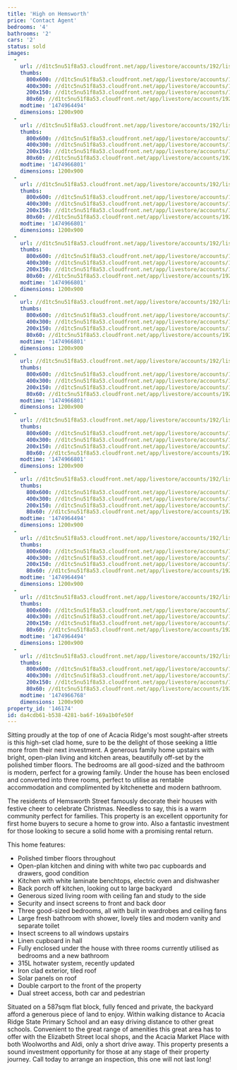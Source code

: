 ```yaml
---
title: 'High on Hemsworth'
price: 'Contact Agent'
bedrooms: '4'
bathrooms: '2'
cars: '2'
status: sold
images:
  -
    url: //d1tc5nu51f8a53.cloudfront.net/app/livestore/accounts/192/listings/888557/images/Hemsworth-47-Front-D_765388808_20160927055122.jpg
    thumbs:
      800x600: //d1tc5nu51f8a53.cloudfront.net/app/livestore/accounts/192/listings/888557/images/Hemsworth-47-Front-D_765388808_20160927055122_800x600.jpg
      400x300: //d1tc5nu51f8a53.cloudfront.net/app/livestore/accounts/192/listings/888557/images/Hemsworth-47-Front-D_765388808_20160927055122_400x300.jpg
      200x150: //d1tc5nu51f8a53.cloudfront.net/app/livestore/accounts/192/listings/888557/images/Hemsworth-47-Front-D_765388808_20160927055122_200x150.jpg
      80x60: //d1tc5nu51f8a53.cloudfront.net/app/livestore/accounts/192/listings/888557/images/Hemsworth-47-Front-D_765388808_20160927055122_80x60.jpg
    modtime: '1474964494'
    dimensions: 1200x900
  -
    url: //d1tc5nu51f8a53.cloudfront.net/app/livestore/accounts/192/listings/888557/images/Hemsworth-47-Kitchen_7575259735_20160927055227.jpg
    thumbs:
      800x600: //d1tc5nu51f8a53.cloudfront.net/app/livestore/accounts/192/listings/888557/images/Hemsworth-47-Kitchen_7575259735_20160927055227_800x600.jpg
      400x300: //d1tc5nu51f8a53.cloudfront.net/app/livestore/accounts/192/listings/888557/images/Hemsworth-47-Kitchen_7575259735_20160927055227_400x300.jpg
      200x150: //d1tc5nu51f8a53.cloudfront.net/app/livestore/accounts/192/listings/888557/images/Hemsworth-47-Kitchen_7575259735_20160927055227_200x150.jpg
      80x60: //d1tc5nu51f8a53.cloudfront.net/app/livestore/accounts/192/listings/888557/images/Hemsworth-47-Kitchen_7575259735_20160927055227_80x60.jpg
    modtime: '1474966801'
    dimensions: 1200x900
  -
    url: //d1tc5nu51f8a53.cloudfront.net/app/livestore/accounts/192/listings/888557/images/Hemsworth-47-Living-_7822816582_20160927055221.jpg
    thumbs:
      800x600: //d1tc5nu51f8a53.cloudfront.net/app/livestore/accounts/192/listings/888557/images/Hemsworth-47-Living-_7822816582_20160927055221_800x600.jpg
      400x300: //d1tc5nu51f8a53.cloudfront.net/app/livestore/accounts/192/listings/888557/images/Hemsworth-47-Living-_7822816582_20160927055221_400x300.jpg
      200x150: //d1tc5nu51f8a53.cloudfront.net/app/livestore/accounts/192/listings/888557/images/Hemsworth-47-Living-_7822816582_20160927055221_200x150.jpg
      80x60: //d1tc5nu51f8a53.cloudfront.net/app/livestore/accounts/192/listings/888557/images/Hemsworth-47-Living-_7822816582_20160927055221_80x60.jpg
    modtime: '1474966801'
    dimensions: 1200x900
  -
    url: //d1tc5nu51f8a53.cloudfront.net/app/livestore/accounts/192/listings/888557/images/Hemsworth-47-Downsta_4626419335_20160927061143.jpg
    thumbs:
      800x600: //d1tc5nu51f8a53.cloudfront.net/app/livestore/accounts/192/listings/888557/images/Hemsworth-47-Downsta_4626419335_20160927061143_800x600.jpg
      400x300: //d1tc5nu51f8a53.cloudfront.net/app/livestore/accounts/192/listings/888557/images/Hemsworth-47-Downsta_4626419335_20160927061143_400x300.jpg
      200x150: //d1tc5nu51f8a53.cloudfront.net/app/livestore/accounts/192/listings/888557/images/Hemsworth-47-Downsta_4626419335_20160927061143_200x150.jpg
      80x60: //d1tc5nu51f8a53.cloudfront.net/app/livestore/accounts/192/listings/888557/images/Hemsworth-47-Downsta_4626419335_20160927061143_80x60.jpg
    modtime: '1474966801'
    dimensions: 1200x900
  -
    url: //d1tc5nu51f8a53.cloudfront.net/app/livestore/accounts/192/listings/888557/images/Hemsworth-47-Bed1-Da_2101610158_20160927055135.jpg
    thumbs:
      800x600: //d1tc5nu51f8a53.cloudfront.net/app/livestore/accounts/192/listings/888557/images/Hemsworth-47-Bed1-Da_2101610158_20160927055135_800x600.jpg
      400x300: //d1tc5nu51f8a53.cloudfront.net/app/livestore/accounts/192/listings/888557/images/Hemsworth-47-Bed1-Da_2101610158_20160927055135_400x300.jpg
      200x150: //d1tc5nu51f8a53.cloudfront.net/app/livestore/accounts/192/listings/888557/images/Hemsworth-47-Bed1-Da_2101610158_20160927055135_200x150.jpg
      80x60: //d1tc5nu51f8a53.cloudfront.net/app/livestore/accounts/192/listings/888557/images/Hemsworth-47-Bed1-Da_2101610158_20160927055135_80x60.jpg
    modtime: '1474966801'
    dimensions: 1200x900
  -
    url: //d1tc5nu51f8a53.cloudfront.net/app/livestore/accounts/192/listings/888557/images/Hemsworth-47-Bed2-Da_7600032687_20160927055206.jpg
    thumbs:
      800x600: //d1tc5nu51f8a53.cloudfront.net/app/livestore/accounts/192/listings/888557/images/Hemsworth-47-Bed2-Da_7600032687_20160927055206_800x600.jpg
      400x300: //d1tc5nu51f8a53.cloudfront.net/app/livestore/accounts/192/listings/888557/images/Hemsworth-47-Bed2-Da_7600032687_20160927055206_400x300.jpg
      200x150: //d1tc5nu51f8a53.cloudfront.net/app/livestore/accounts/192/listings/888557/images/Hemsworth-47-Bed2-Da_7600032687_20160927055206_200x150.jpg
      80x60: //d1tc5nu51f8a53.cloudfront.net/app/livestore/accounts/192/listings/888557/images/Hemsworth-47-Bed2-Da_7600032687_20160927055206_80x60.jpg
    modtime: '1474966801'
    dimensions: 1200x900
  -
    url: //d1tc5nu51f8a53.cloudfront.net/app/livestore/accounts/192/listings/888557/images/Hemsworth-47-Downsta_56549953_20160927061144.jpg
    thumbs:
      800x600: //d1tc5nu51f8a53.cloudfront.net/app/livestore/accounts/192/listings/888557/images/Hemsworth-47-Downsta_56549953_20160927061144_800x600.jpg
      400x300: //d1tc5nu51f8a53.cloudfront.net/app/livestore/accounts/192/listings/888557/images/Hemsworth-47-Downsta_56549953_20160927061144_400x300.jpg
      200x150: //d1tc5nu51f8a53.cloudfront.net/app/livestore/accounts/192/listings/888557/images/Hemsworth-47-Downsta_56549953_20160927061144_200x150.jpg
      80x60: //d1tc5nu51f8a53.cloudfront.net/app/livestore/accounts/192/listings/888557/images/Hemsworth-47-Downsta_56549953_20160927061144_80x60.jpg
    modtime: '1474966801'
    dimensions: 1200x900
  -
    url: //d1tc5nu51f8a53.cloudfront.net/app/livestore/accounts/192/listings/888557/images/Hemsworth-47-Downsta_6785841813_20160927061231.jpg
    thumbs:
      800x600: //d1tc5nu51f8a53.cloudfront.net/app/livestore/accounts/192/listings/888557/images/Hemsworth-47-Downsta_6785841813_20160927061231_800x600.jpg
      400x300: //d1tc5nu51f8a53.cloudfront.net/app/livestore/accounts/192/listings/888557/images/Hemsworth-47-Downsta_6785841813_20160927061231_400x300.jpg
      200x150: //d1tc5nu51f8a53.cloudfront.net/app/livestore/accounts/192/listings/888557/images/Hemsworth-47-Downsta_6785841813_20160927061231_200x150.jpg
      80x60: //d1tc5nu51f8a53.cloudfront.net/app/livestore/accounts/192/listings/888557/images/Hemsworth-47-Downsta_6785841813_20160927061231_80x60.jpg
    modtime: '1474964494'
    dimensions: 1200x900
  -
    url: //d1tc5nu51f8a53.cloudfront.net/app/livestore/accounts/192/listings/888557/images/Hemsworth-47-Downsta_5651731859_20160927061211.jpg
    thumbs:
      800x600: //d1tc5nu51f8a53.cloudfront.net/app/livestore/accounts/192/listings/888557/images/Hemsworth-47-Downsta_5651731859_20160927061211_800x600.jpg
      400x300: //d1tc5nu51f8a53.cloudfront.net/app/livestore/accounts/192/listings/888557/images/Hemsworth-47-Downsta_5651731859_20160927061211_400x300.jpg
      200x150: //d1tc5nu51f8a53.cloudfront.net/app/livestore/accounts/192/listings/888557/images/Hemsworth-47-Downsta_5651731859_20160927061211_200x150.jpg
      80x60: //d1tc5nu51f8a53.cloudfront.net/app/livestore/accounts/192/listings/888557/images/Hemsworth-47-Downsta_5651731859_20160927061211_80x60.jpg
    modtime: '1474964494'
    dimensions: 1200x900
  -
    url: //d1tc5nu51f8a53.cloudfront.net/app/livestore/accounts/192/listings/888557/images/Hemsworth-47-Back-Da_7157531735_20160927061331.jpg
    thumbs:
      800x600: //d1tc5nu51f8a53.cloudfront.net/app/livestore/accounts/192/listings/888557/images/Hemsworth-47-Back-Da_7157531735_20160927061331_800x600.jpg
      400x300: //d1tc5nu51f8a53.cloudfront.net/app/livestore/accounts/192/listings/888557/images/Hemsworth-47-Back-Da_7157531735_20160927061331_400x300.jpg
      200x150: //d1tc5nu51f8a53.cloudfront.net/app/livestore/accounts/192/listings/888557/images/Hemsworth-47-Back-Da_7157531735_20160927061331_200x150.jpg
      80x60: //d1tc5nu51f8a53.cloudfront.net/app/livestore/accounts/192/listings/888557/images/Hemsworth-47-Back-Da_7157531735_20160927061331_80x60.jpg
    modtime: '1474964494'
    dimensions: 1200x900
  -
    url: //d1tc5nu51f8a53.cloudfront.net/app/livestore/accounts/192/listings/888557/images/Hemsworth-47-Map-Day_5385231697_20160927065925.jpg
    thumbs:
      800x600: //d1tc5nu51f8a53.cloudfront.net/app/livestore/accounts/192/listings/888557/images/Hemsworth-47-Map-Day_5385231697_20160927065925_800x600.jpg
      400x300: //d1tc5nu51f8a53.cloudfront.net/app/livestore/accounts/192/listings/888557/images/Hemsworth-47-Map-Day_5385231697_20160927065925_400x300.jpg
      200x150: //d1tc5nu51f8a53.cloudfront.net/app/livestore/accounts/192/listings/888557/images/Hemsworth-47-Map-Day_5385231697_20160927065925_200x150.jpg
      80x60: //d1tc5nu51f8a53.cloudfront.net/app/livestore/accounts/192/listings/888557/images/Hemsworth-47-Map-Day_5385231697_20160927065925_80x60.jpg
    modtime: '1474966768'
    dimensions: 1200x900
property_id: '146174'
id: da4cdb61-b538-4281-ba6f-169a1b0fe50f
---
```

Sitting proudly at the top of one of Acacia Ridge's most sought-after streets is this high-set clad home, sure to be the delight of those seeking a little more from their next investment. A generous family home upstairs with bright, open-plan living and kitchen areas, beautifully off-set by the polished timber floors. The bedrooms are all good-sized and the bathroom is modern, perfect for a growing family. Under the house has been enclosed and converted into three rooms, perfect to utilise as rentable accommodation and complimented by kitchenette and modern bathroom. 

The residents of Hemsworth Street famously decorate their houses with festive cheer to celebrate Christmas. Needless to say, this is a warm community perfect for families. This property is an excellent opportunity for first home buyers to secure a home to grow into. Also a fantastic investment for those looking to secure a solid home with a promising rental return.

This home features:

*  Polished timber floors throughout 
*  Open-plan kitchen and dining with white two pac cupboards and drawers, good condition 
*  Kitchen with white laminate benchtops, electric oven and dishwasher
*  Back porch off kitchen, looking out to large backyard
*  Generous sized living room with ceiling fan and study to the side
*  Security and insect screens to front and back door
*  Three good-sized bedrooms, all with built in wardrobes and ceiling fans
*  Large fresh bathroom with shower, lovely tiles and modern vanity and separate toilet 
*  Insect screens to all windows upstairs
*  Linen cupboard in hall 
*  Fully enclosed under the house with three rooms currently utilised as bedrooms and a new bathroom
*  315L hotwater system, recently updated
*  Iron clad exterior, tiled roof
*  Solar panels on roof
*  Double carport to the front of the property
*  Dual street access, both car and pedestrian

Situated on a 587sqm flat block, fully fenced and private, the backyard afford a generous piece of land to enjoy. Within walking distance to Acacia Ridge State Primary School and an easy driving distance to other great schools. Convenient to the great range of amenities this great area has to offer with the Elizabeth Street local shops, and the Acacia Market Place with both Woolworths and Aldi, only a short drive away. This property presents a sound investment opportunity for those at any stage of their property journey. Call today to arrange an inspection, this one will not last long!